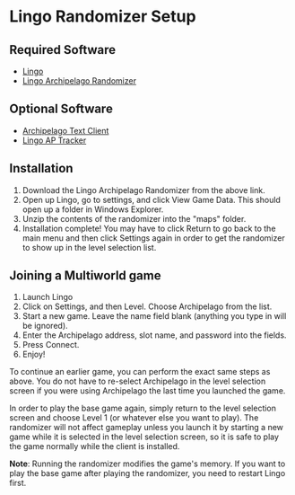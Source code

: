# Lingo Randomizer Setup

## Required Software

- [Lingo](https://store.steampowered.com/app/1814170/Lingo/)
- [Lingo Archipelago Randomizer](https://code.fourisland.com/lingo-archipelago/about/CHANGELOG.md)

## Optional Software

- [Archipelago Text Client](https://github.com/ArchipelagoMW/Archipelago/releases)
- [Lingo AP Tracker](https://code.fourisland.com/lingo-ap-tracker/about/CHANGELOG.md)

## Installation

1. Download the Lingo Archipelago Randomizer from the above link.
2. Open up Lingo, go to settings, and click View Game Data. This should open up a folder in Windows Explorer.
3. Unzip the contents of the randomizer into the "maps" folder.
4. Installation complete! You may have to click Return to go back to the main menu and then click Settings again in
   order to get the randomizer to show up in the level selection list.

## Joining a Multiworld game

1. Launch Lingo
2. Click on Settings, and then Level. Choose Archipelago from the list.
3. Start a new game. Leave the name field blank (anything you type in will be ignored).
4. Enter the Archipelago address, slot name, and password into the fields.
5. Press Connect.
6. Enjoy!

To continue an earlier game, you can perform the exact same steps as above. You do not have to re-select Archipelago in
the level selection screen if you were using Archipelago the last time you launched the game.

In order to play the base game again, simply return to the level selection screen and choose Level 1 (or whatever else
you want to play). The randomizer will not affect gameplay unless you launch it by starting a new game while it is
selected in the level selection screen, so it is safe to play the game normally while the client is installed.

**Note**: Running the randomizer modifies the game's memory. If you want to play the base game after playing the randomizer,
you need to restart Lingo first.
